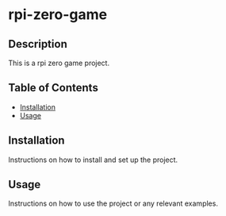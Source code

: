 # rpi-zero-game

## Description

This is a rpi zero game project.

## Table of Contents

- [Installation](#installation)
- [Usage](#usage)

## Installation

Instructions on how to install and set up the project.

## Usage

Instructions on how to use the project or any relevant examples.
